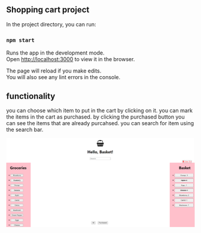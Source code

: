 ## Shopping cart project

In the project directory, you can run:

### `npm start`

Runs the app in the development mode.<br />
Open [http://localhost:3000](http://localhost:3000) to view it in the browser.

The page will reload if you make edits.<br />
You will also see any lint errors in the console.

## functionality
you can choose which item to put in the cart by clicking on it.
you can mark the items in the cart as purchased.
by clicking the purchased button you can see the items that are already purcahsed.
you can search for item using the search bar.

![alt text](https://github.com/yaronlev9/shopping-cart-react/blob/master/shopping%20cart%20app.png)
